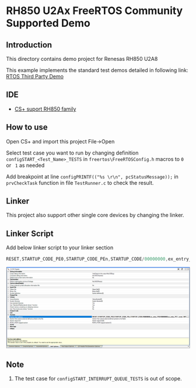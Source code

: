 # RH850 U2Ax FreeRTOS Community Supported Demo

## Introduction
This directory contains demo project for Renesas RH850 U2A8

This example implements the standard test demos detailed in following link: [RTOS Third Party Demo](https://github.com/FreeRTOS/FreeRTOS/blob/main/FreeRTOS/Demo/ThirdParty/Template/README.md)

## IDE
- [CS+ suport RH850 family](https://www.renesas.com/en/software-tool/cs?srsltid=AfmBOoqK5LDXK_CY45rHXBlWg4XojnYUopLwSC9DjUXsDYs4pa0oTZke#downloads)

## How to use
Open CS+ and import this project File->Open

Select test case you want to run by changing definition `configSTART_<Test_Name>_TESTS` in `freertos\FreeRTOSConfig.h` macros to `0` or ` 1` as needed

Add breakpoint at line `configPRINTF(("%s \r\n", pcStatusMessage));` in `prvCheckTask` function in file `TestRunner.c` to check the result.

## Linker

This project also support other single core devices by changing the linker.

## Linker Script
Add below linker script to your linker section
```c
RESET,STARTUP_CODE_PE0,STARTUP_CODE_PEn,STARTUP_CODE/00000000,ex_entry_PE0/00000800,ex_entry_PE1,.const,.INIT_BSEC.const,.INIT_DSEC.const,.data,.text/00005000,ex_entry_PE2/00035000,.stack_pe2.bss/FD800000,.stack_pe1.bss/FDA00000,.stack.bss,.data.R,.bss/FDC00000,.mev_address.bss/FE000000
```
![Linker section](../Image//Linker.png)


## Note
1. The test case for `configSTART_INTERRUPT_QUEUE_TESTS` is out of scope.
